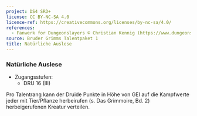 ```yaml
---
project: DS4 SRD+
license: CC BY-NC-SA 4.0
licence-ref: https://creativecommons.org/licenses/by-nc-sa/4.0/
references: 
  - Fanwerk for Dungeonslayers © Christian Kennig (https://www.dungeonslayers.net/)
source: Bruder Grimms Talentpaket 1
title: Natürliche Auslese
---
```


### Natürliche Auslese

- Zugangsstufen:
  - DRU 16 (III)

Pro Talentrang kann der Druide Punkte in Höhe von GEI auf die Kampfwerte jeder mit Tier/Pflanze herbeirufen (s. Das Grimmoire, Bd. 2) herbeigerufenen Kreatur verteilen.

